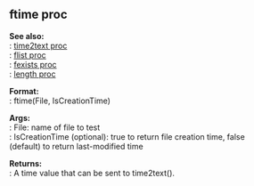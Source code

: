 ## ftime proc    
**See also:**    
:   [time2text proc](/proc/time2text)    
:   [flist proc](/proc/flist)    
:   [fexists proc](/proc/fexists)    
:   [length proc](/proc/length)    
<!-- -->    
**Format:**    
:   ftime(File, IsCreationTime)    
<!-- -->    
**Args:**    
:   File: name of file to test    
:   IsCreationTime (optional): true to return file creation time, false    
    (default) to return last-modified time    
<!-- -->    
**Returns:**    
:   A time value that can be sent to time2text().  